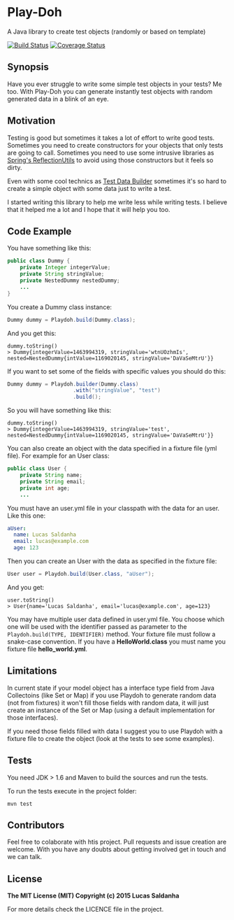 # Play-Doh
A Java library to create test objects (randomly or based on template)

[![Build Status](https://travis-ci.org/lucassaldanha/playdoh.svg?branch=master)](https://travis-ci.org/lucassaldanha/playdoh) [![Coverage Status](https://coveralls.io/repos/lucassaldanha/playdoh/badge.svg)](https://coveralls.io/r/lucassaldanha/playdoh)

## Synopsis

Have you ever struggle to write some simple test objects in your tests? Me too. With Play-Doh you can generate instantly test objects with random generated data in a blink of an eye.

## Motivation

Testing is good but sometimes it takes a lot of effort to write good tests. Sometimes you need to create constructors for your objects that only tests are going to call. Sometimes you need to use some intrusive libraries as [Spring's ReflectionUtils](http://docs.spring.io/spring/docs/current/javadoc-api/org/springframework/util/ReflectionUtils.html) to avoid using those constructors but it feels so dirty.

Even with some cool technics as [Test Data Builder](http://nat.truemesh.com/archives/000714.html) sometimes it's so hard to create a simple object with some data just to write a test.

I started writing this library to help me write less while writing tests. I believe that it helped me a lot and I hope that it will help you too.

## Code Example

You have something like this:
```java
public class Dummy {
    private Integer integerValue;
    private String stringValue;
    private NestedDummy nestedDummy;
    ...
}
```

You create a Dummy class instance:
```java
Dummy dummy = Playdoh.build(Dummy.class);
```

And you get this:
```
dummy.toString()
> Dummy{integerValue=1463994319, stringValue='wtnUOzhmIs', nested=NestedDummy{intValue=1169020145, stringValue='DaVaSeMtrU'}}
```

If you want to set some of the fields with specific values you should do this:
```java
Dummy dummy = Playdoh.builder(Dummy.class)
                     .with("stringValue", "test")
                     .build();
```

So you will have something like this:
```
dummy.toString()
> Dummy{integerValue=1463994319, stringValue='test', nested=NestedDummy{intValue=1169020145, stringValue='DaVaSeMtrU'}}
```

You can also create an object with the data specified in a fixture file (yml file). For example for an User class:
```java
public class User {
    private String name;
    private String email;
    private int age;
    ...
```

You must have an user.yml file in your classpath with the data for an user. Like this one:
```yaml
aUser:
  name: Lucas Saldanha
  email: lucas@example.com
  age: 123
```

Then you can create an User with the data as specified in the fixture file:
```java
User user = Playdoh.build(User.class, "aUser");
```

And you get:
```
user.toString()
> User{name='Lucas Saldanha', email='lucas@example.com', age=123}
```

You may have multiple user data defined in user.yml file. You choose which one will be used with the identifier passed as parameter to the `Playdoh.build(TYPE, IDENTIFIER)` method. Your fixture file must follow a snake-case convention. If you have a **HelloWorld.class** you must name you fixture file **hello_world.yml**.

## Limitations

In current state if your model object has a interface type field from Java Collectoins (like Set or Map) if you use Playdoh to generate random data (not from fixtures) it won't fill those fields with random data, it will just create an instance of the Set or Map (using a default implementation for those interfaces).

If you need those fields filled with data I suggest you to use Playdoh with a fixture file to create the object (look at the tests to see some examples).

## Tests

You need JDK > 1.6 and Maven to build the sources and run the tests.

To run the tests execute in the project folder:
```
mvn test
```

## Contributors

Feel free to colaborate with htis project. Pull requests and issue creation are welcome. With you have any doubts about getting involved get in touch and we can talk.

## License

**The MIT License (MIT) Copyright (c) 2015 Lucas Saldanha**

For more details check the LICENCE file in the project.
